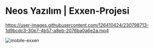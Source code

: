 ﻿# Neos Yazılım | Exxen-Projesi


https://user-images.githubusercontent.com/126410424/230798713-1d9bcdc3-30e7-4b57-a8eb-2076ba0a6e2a.mp4


![mobile-exxen](https://user-images.githubusercontent.com/126410424/230894312-f7470165-20d1-4484-a61f-384b69d2dab0.png)
